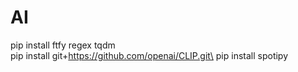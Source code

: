 # AI

pip install ftfy regex tqdm\
pip install git+https://github.com/openai/CLIP.git\
pip install spotipy
